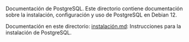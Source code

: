 Documentación de PostgreSQL. 
Este directorio contiene documentación sobre la instalación, configuración y uso de PostgreSQL en Debian 12.

Documentación en este directorio:
[instalación.md](instalación.md): Instrucciones para la instalación de PostgreSQL. 
